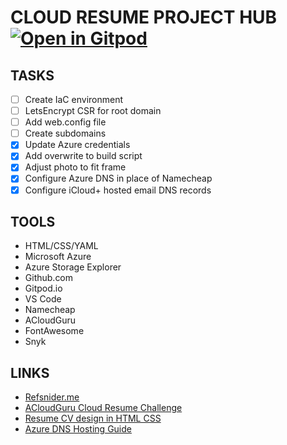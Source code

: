 # CLOUD RESUME PROJECT HUB [![Open in Gitpod](https://gitpod.io/button/open-in-gitpod.svg)](https://gitpod.io/#https://github.com/GorillaBearWolf/cloud-resume-azure)

## TASKS

- [ ] Create IaC environment
- [ ] LetsEncrypt CSR for root domain
- [ ] Add web.config file
- [ ] Create subdomains
- [x] Update Azure credentials
- [x] Add overwrite to build script
- [x] Adjust photo to fit frame
- [x] Configure Azure DNS in place of Namecheap
- [x] Configure iCloud+ hosted email DNS records

## TOOLS

- HTML/CSS/YAML
- Microsoft Azure
- Azure Storage Explorer
- Github.com
- Gitpod.io
- VS Code
- Namecheap
- ACloudGuru
- FontAwesome
- Snyk

## LINKS

- [Refsnider.me](https://www.refsnider.me)
- [ACloudGuru Cloud Resume Challenge](https://acloudguru.com/blog/engineering/cloudguruchallenge-your-resume-in-azure)
- [Resume CV design in HTML CSS](https://www.youtube.com/watch?v=hnjHCmaUVPg&t=150s)
- [Azure DNS Hosting Guide](https://medium.com/capgemini-microsoft-team/a-guide-to-hosting-a-static-website-in-azure-832e5a785bd2)
